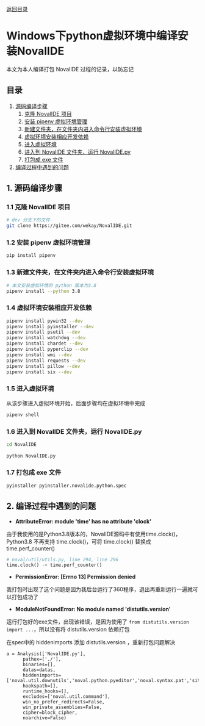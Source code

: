 [返回目录](ch0.md)

# Windows下python虚拟环境中编译安装NovalIDE

本文为本人编译打包 NovalIDE 过程的记录，以防忘记

## 目录

1. [ 源码编译步骤](#1)  
    1. [克隆 NovalIDE 项目](#1-1)  
    2. [安装 pipenv 虚拟环境管理](#1-2)  
    3. [新建文件夹，在文件夹内进入命令行安装虚拟环境](#1-3)  
    4. [虚拟环境安装相应开发依赖](#1-4)  
    5. [进入虚拟环境](#1-5)  
    6. [进入到 NovalIDE 文件夹，运行 NovalIDE.py](#1-6)  
    7. [打包成 exe 文件](#1-7)  
2. [编译过程中遇到的问题](#2)  

## 1. 源码编译步骤<a name="1"></a>

### 1.1 克隆 NovalIDE 项目<a name="1-1"></a>

```bash
# dev 分支下的文件
git clone https://gitee.com/wekay/NovalIDE.git
```

### 1.2 安装 pipenv 虚拟环境管理<a name="1-2"></a>

```bash
pip install pipenv
```

### 1.3 新建文件夹，在文件夹内进入命令行安装虚拟环境<a name="1-3"></a>

```bash
# 本文安装虚拟环境的 python 版本为3.8
pipenv install --python 3.8
```

### 1.4 虚拟环境安装相应开发依赖<a name="1-4"></a>

```bash
pipenv install pywin32 --dev
pipenv install pyinstaller --dev
pipenv install psutil --dev
pipenv install watchdog --dev
pipenv install chardet --dev
pipenv install pyperclip --dev
pipenv install wmi --dev
pipenv install requests --dev
pipenv install pillow --dev
pipenv install six --dev
```

### 1.5 进入虚拟环境<a name="1-5"></a>

从该步骤进入虚拟环境开始，后面步骤均在虚拟环境中完成

```bash
pipenv shell
```

### 1.6 进入到 NovalIDE 文件夹，运行 NovalIDE.py<a name="1-6"></a>

```bash
cd NovalIDE
 
python NovalIDE.py
```

### 1.7 打包成 exe 文件<a name="1-7"></a>

```bash
pyinstaller pyinstaller.novalide.python.spec
```

## 2. 编译过程中遇到的问题<a name="2"></a>

*   **AttributeError: module 'time' has no attribute 'clock'**

由于我使用的是Python3.8版本的，NovalIDE源码中有使用time.clock()，Python3.8 不再支持 time.clock()，可将 time.clock() 替换成 time.perf_counter()

```python
# noval/util/utils.py, line 294, line 296
time.clock() -> time.perf_counter()
```

*   **PermissionError: [Errno 13] Permission denied**

我打包时出现了这个问题是因为我后台运行了360程序，退出再重新运行一遍就可以打包成功了

*   **ModuleNotFoundError: No module named 'distutils.version'**

运行打包好的exe文件，出现该错误，是因为使用了 `from distutils.version import ...`，所以没有将 distutils.version 依赖打包

在spec中的 hiddenimports 添加 distutils.version ，重新打包问题解决

```
a = Analysis(['NovalIDE.py'],
      pathex=['./'],
      binaries=[],
      datas=datas,
      hiddenimports=['noval.util.downutils','noval.python.pyeditor','noval.syntax.pat','site','noval.running','noval.shell','noval.roughparse','distutils.version'],
      hookspath=[],
      runtime_hooks=[],
      excludes=['noval.util.command'],
      win_no_prefer_redirects=False,
      win_private_assemblies=False,
      cipher=block_cipher,
      noarchive=False)
```

